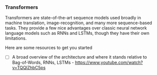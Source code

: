 ### Transformers

Transformers are state-of-the-art sequence models used broadly in machine translation, image-recognition, and many more sequence-based tasks. They provide a few nice advantages over classic neural network language models such as RNNs and LSTMs, though they have their own limitations.

Here are some resources to get you started

- [ ] A broad overview of the architecture and where it stands relative to Bag-of-Words, RNNs, LSTMs - https://www.youtube.com/watch?v=TQQlZhbC5ps  	

